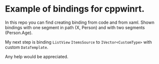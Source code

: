 # Example of bindings for cppwinrt.

In this repo you can find creating binding from code and from xaml. Shown bindings with one segment in path (X, Person) and with two segments (Person.Age).

My next step is binding `ListView` `ItemsSource` to `IVector<CustomType>` with custom `DataTemplate`.

Any help would be appreciated.